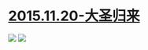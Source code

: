  # [2015.11.20-大圣归来](http://www.bilibili.com/html/monkey-back.html )
![](https://bilicoverimg.github.io/2015/2015.11.20-《西游记之大圣归来》全网独播.png)
![](https://bilicoverimg.github.io/2015/2015.11.20-大圣归来.jpg)
